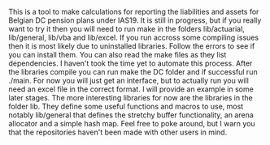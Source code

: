This is a tool to make calculations for reporting the liabilities and assets for Belgian DC pension plans under IAS19. It is still in progress, but if you really want to try it then you will need to run make in the folders lib/actuarial, lib/general, lib/vba and lib/excel. If you run accross some compiling issues then it is most likely due to uninstalled libraries. Follow the errors to see if you can install them. You can also read the make files as they list dependencies. I haven't took the time yet to automate this process.
After the libraries compile you can run make the DC folder and if successful run ./main. For now you will just get an interface, but to actually run you will need an excel file in the correct format. I will provide an example in some later stages.
The more interesting libraries for now are the libraries in the folder lib. They define some useful functions and macros to use, most notably lib/general that defines the stretchy buffer functionality, an arena allocator and a simple hash map.
Feel free to poke around, but I warn you that the repositories haven't been made with other users in mind.
